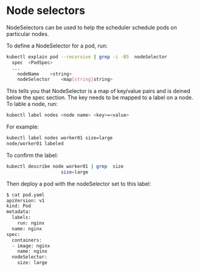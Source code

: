 # Node selectors

NodeSelectors can be used to help the scheduler schedule pods on particular nodes. 

To define a NodeSelector for a pod, run:

```sh
kubectl explain pod --recursive | grep -i -B5  nodeSelector
  spec	<PodSpec>
  ...
    nodeName	<string>
    nodeSelector	<map[string]string>
```

This tells you that NodeSelector is a map of key/value pairs and is deined below the spec section. The key needs to be mapped to a label on a node. To lable a node, run:

```sh
kubectl label nodes <node name> <key>=<value>
```

For example:

```sh
kubectl label nodes worker01 size=large
node/worker01 labeled
```

To confirm  the label:

```sh
kubectl describe node worker01 | grep  size
                    size=large
```

Then deploy a pod with the nodeSelector set to this label:

```sh
$ cat pod.yaml 
apiVersion: v1
kind: Pod
metadata:
  labels:
    run: nginx
  name: nginx
spec:
  containers:
  - image: nginx
    name: nginx
  nodeSelector:
    size: large
```



